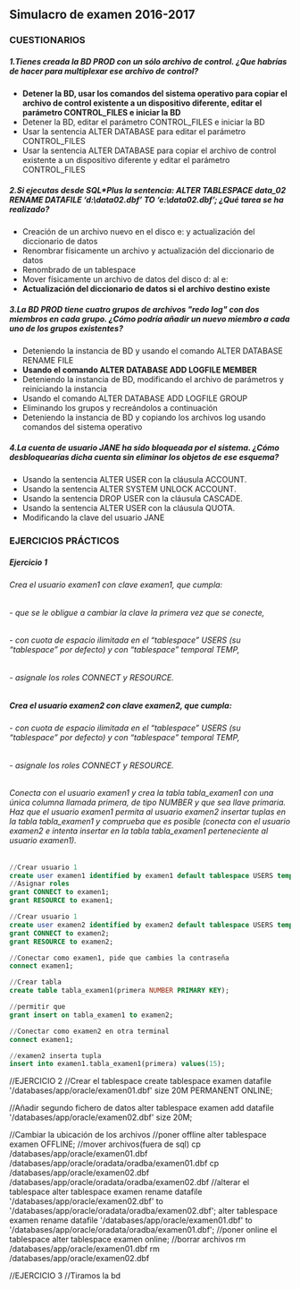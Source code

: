 ## Simulacro de examen 2016-2017


### CUESTIONARIOS

##### 1.Tienes creada la BD PROD con un sólo archivo de control. ¿Que habrías de hacer para multiplexar ese archivo de control?
 - **Detener la BD, usar los comandos del sistema operativo para copiar el archivo de control existente a un dispositivo diferente, editar el parámetro CONTROL_FILES e iniciar la BD**
 - Detener la BD, editar el parámetro CONTROL_FILES e iniciar la BD
 - Usar la sentencia ALTER DATABASE para editar el parámetro CONTROL_FILES
 - Usar la sentencia ALTER DATABASE para copiar el archivo de control existente a un dispositivo diferente y editar el parámetro CONTROL_FILES

##### 2.Si ejecutas desde SQL*Plus la sentencia: ALTER TABLESPACE data_02 RENAME DATAFILE ‘d:\data02.dbf’ TO ‘e:\data02.dbf’;  ¿Qué tarea se ha realizado?
 - Creación de un archivo nuevo en el disco e: y actualización del diccionario de datos
 - Renombrar físicamente un archivo y actualización del diccionario de datos
 - Renombrado de un tablespace
 - Mover físicamente un archivo de datos del disco d: al e:
 - **Actualización del diccionario de datos si el archivo destino existe**

##### 3.La BD PROD tiene cuatro grupos de archivos "redo log" con dos miembros en cada grupo. ¿Cómo podría añadir un nuevo miembro a cada uno de los grupos existentes?
 - Deteniendo la instancia de BD y usando el comando ALTER DATABASE RENAME FILE 
 - **Usando el comando ALTER DATABASE ADD LOGFILE MEMBER**
 - Deteniendo la instancia de BD, modificando el archivo de parámetros y reiniciando la instancia
 - Usando el comando ALTER DATABASE ADD LOGFILE GROUP
 - Eliminando los grupos y recreándolos a continuación
 - Deteniendo la instancia de BD y copiando los archivos log usando comandos del sistema operativo

##### 4.La cuenta de usuario JANE ha sido bloqueada por el sistema. ¿Cómo desbloquearías dicha cuenta sin eliminar los objetos de ese esquema?
 - Usando la sentencia ALTER USER con la cláusula ACCOUNT.
 - Usando la sentencia ALTER SYSTEM UNLOCK ACCOUNT.
 - Usando la sentencia DROP USER con la cláusula CASCADE.
 - Usando la sentencia ALTER USER con la cláusula QUOTA.
 - Modificando la clave del usuario JANE

### EJERCICIOS PRÁCTICOS

##### Ejercicio 1 
###### Crea el usuario examen1 con clave examen1, que cumpla:
###### - que se le obligue a cambiar la clave la primera vez que se conecte,
###### - con cuota de espacio ilimitada en el “tablespace” USERS (su “tablespace” por defecto) y con “tablespace” temporal TEMP,
###### - asignale los roles CONNECT y RESOURCE.

##### Crea el usuario examen2 con clave examen2, que cumpla:
###### - con cuota de espacio ilimitada en el “tablespace” USERS (su “tablespace” por defecto) y con “tablespace” temporal TEMP,
###### - asignale los roles CONNECT y RESOURCE.
###### Conecta con el usuario examen1 y crea la tabla tabla_examen1 con una única columna llamada primera, de tipo NUMBER y que sea llave primaria. Haz que el usuario examen1 permita al usuario examen2 insertar tuplas en la tabla tabla_examen1 y comprueba que es posible (conecta con el usuario examen2 e intenta insertar en la tabla tabla_examen1 perteneciente al usuario examen1).
``` sql
//Crear usuario 1
create user examen1 identified by examen1 default tablespace USERS temporary tablespace TEMP quota unlimited on USERS password expire;
//Asignar roles
grant CONNECT to examen1;
grant RESOURCE to examen1;

//Crear usuario 1
create user examen2 identified by examen2 default tablespace USERS temporary tablespace TEMP quota unlimited on USERS;
grant CONNECT to examen2;
grant RESOURCE to examen2;

//Conectar como examen1, pide que cambies la contraseña
connect examen1;

//Crear tabla
create table tabla_examen1(primera NUMBER PRIMARY KEY); 

//permitir que 
grant insert on tabla_examen1 to examen2;

//Conectar como examen2 en otra terminal
connect examen1;

//examen2 inserta tupla
insert into examen1.tabla_examen1(primera) values(15);
```

//EJERCICIO 2
//Crear el tablespace
create tablespace examen datafile '/databases/app/oracle/examen01.dbf' size 20M PERMANENT ONLINE;

//Añadir segundo fichero de datos
alter tablespace examen add datafile '/databases/app/oracle/examen02.dbf' size 20M;

//Cambiar la ubicación de los archivos
//poner offline
alter tablespace examen OFFLINE;
//mover archivos(fuera de sql)
cp /databases/app/oracle/examen01.dbf /databases/app/oracle/oradata/oradba/examen01.dbf
cp /databases/app/oracle/examen02.dbf /databases/app/oracle/oradata/oradba/examen02.dbf
//alterar el tablespace
alter tablespace examen rename datafile '/databases/app/oracle/examen02.dbf' to '/databases/app/oracle/oradata/oradba/examen02.dbf';
alter tablespace examen rename datafile '/databases/app/oracle/examen01.dbf' to '/databases/app/oracle/oradata/oradba/examen01.dbf';
//poner online el tablespace
alter tablespace examen online;
//borrar archivos 
rm /databases/app/oracle/examen01.dbf
rm /databases/app/oracle/examen02.dbf


//EJERCICIO 3
//Tiramos la bd
